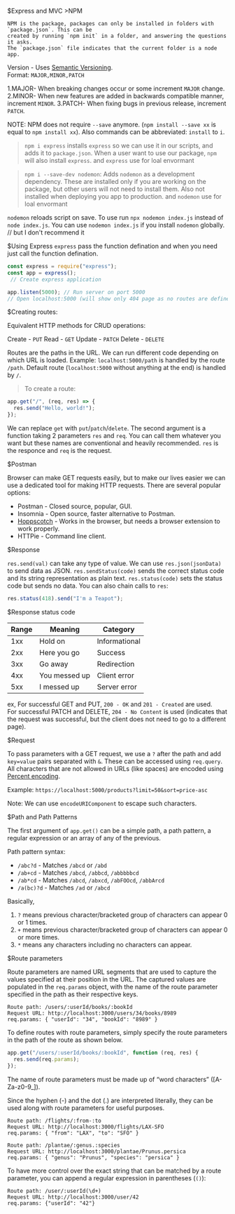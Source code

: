 $Express and MVC
    >NPM

    NPM is the package, packages can only be installed in folders with `package.json`. This can be
    created by running `npm init` in a folder, and answering the questions it asks.
    The `package.json` file indicates that the current folder is a node app.

Version - Uses [Semantic Versioning](https://semver.org/).\
Format: `MAJOR,MINOR,PATCH`

 1.MAJOR- When breaking changes occur or some increment `MAJOR` change.
 2.MINOR- When new features are added in backwards compatible manner, increment `MINOR`.
 3.PATCH- When fixing bugs in previous release, increment `PATCH`.

NOTE: NPM does not require `--save` anymore.
(`npm install --save xx` is equal to `npm install xx`).
Also commands can be abbreviated: `install` to `i`.

>`npm i express` installs `express` so we can use it in our scripts, and adds it
to `package.json`. When a user want to use our package, `npm` will also install
`express`. and `express` use for loal envormant

>`npm i --save-dev nodemon`: Adds `nodemon` as a development dependency. These
are installed only if you are working on the package, but other users will not
need to install them. Also not installed when deploying you app to production.
and `nodemon` use for loal envormant

`nodemon` reloads script on save. To use run `npx nodemon index.js` instead of
`node index.js`. You can use `nodemon index.js` if you install `nodemon`
globally.   
  // but I don't recommend it


$Using Express 
    `express` pass the function defination and when you need just call the function defination.

```js
const express = require("express");
const app = express();
 // Create express application

app.listen(5000); // Run server on port 5000
// Open localhost:5000 (will show only 404 page as no routes are defined)
```


$Creating routes:

Equivalent HTTP methods for CRUD operations:

Create - `PUT`
Read - `GET`
Update - `PATCH`
Delete - `DELETE`

Routes are the paths in the URL. We can run different code depending on which
URL is loaded. Example: `localhost:5000/path` is handled by the route `/path`.
Default route (`localhost:5000` without anything at the end) is handled by `/`.

>To create a route:

```js
app.get("/", (req, res) => {
  res.send("Hello, world!");
});
```

We can replace `get` with `put`/`patch`/`delete`. The second argument is a
function taking 2 parameters `res` and `req`. You can call them whatever you
want but these names are conventional and heavily recommended. `res` is the responce 
and `req` is the request.


$Postman

Browser can make GET requests easily, but to make our lives easier we can use a
dedicated tool for making HTTP requests. There are several popular options:

- Postman - Closed source, popular, GUI.
- Insomnia - Open source, faster alternative to Postman.
- [Hoppscotch](https://hoppscotch.io) - Works in the browser, but needs a
  browser extension to work properly.
- HTTPie - Command line client.

$Response

`res.send(val)` can take any type of value. We can use `res.json(jsonData)` to
send data as JSON. `res.sendStatus(code)` sends the correct status code and its
string representation as plain text. `res.status(code)` sets the status code but
sends no data.
 You can also chain calls to `res`:
```js
res.status(418).send("I'm a Teapot");
```

$Response status code

| Range | Meaning       | Category      |
| ----- | ------------- | ------------- |
| 1xx   | Hold on       | Informational |
| 2xx   | Here you go   | Success       |
| 3xx   | Go away       | Redirection   |
| 4xx   | You messed up | Client error  |
| 5xx   | I messed up   | Server error  |

ex,
  For successful GET and PUT, `200 - OK` and `201 - Created` are used.\
For successful PATCH and DELETE, `204 - No Content` is used (indicates that the
request was successful, but the client does not need to go to a different page).


$Request

To pass parameters with a GET request, we use a `?` after the path and add
`key=value` pairs separated with `&`. These can be accessed using `req.query`.
All characters that are not allowed in URLs (like spaces) are encoded using
[Percent encoding](https://en.wikipedia.org/wiki/Percent-encoding).

Example: `https://localhost:5000/products?limit=50&sort=price-asc`

Note: We can use `encodeURIComponent` to escape such characters.


$Path and Path Patterns

The first argument of `app.get()` can be a simple path, a path pattern, a
regular expression or an array of any of the previous.

Path pattern syntax:

- `/abc?d` - Matches `/abcd` or `/abd`
- `/ab+cd` - Matches `/abcd`, `/abbcd`, `/abbbbbcd`
- `/ab*cd` - Matches `/abcd`, `/abxcd`, `/abFOOcd`, `/abbArcd`
- `/a(bc)?d` - Matches `/ad` or `/abcd`

Basically,

1. `?` means previous character/bracketed group of characters can appear 0 or 1
  times.
2. `+` means previous character/bracketed group of characters can appear 0 or
  more times.
3. `*` means any characters including no characters can appear.

$Route parameters

Route parameters are named URL segments that are used to capture the values
specified at their position in the URL. The captured values are populated in the
`req.params` object, with the name of the route parameter specified in the path
as their respective keys.

```
Route path: /users/:userId/books/:bookId
Request URL: http://localhost:3000/users/34/books/8989
req.params: { "userId": "34", "bookId": "8989" }
```

To define routes with route parameters, simply specify the route parameters in
the path of the route as shown below.

```js
app.get("/users/:userId/books/:bookId", function (req, res) {
  res.send(req.params);
});
```

The name of route parameters must be made up of “word characters”
(\[A-Za-z0-9\_\]).

Since the hyphen (-) and the dot (.) are interpreted literally, they can be used
along with route parameters for useful purposes.

```
Route path: /flights/:from-:to
Request URL: http://localhost:3000/flights/LAX-SFO
req.params: { "from": "LAX", "to": "SFO" }

Route path: /plantae/:genus.:species
Request URL: http://localhost:3000/plantae/Prunus.persica
req.params: { "genus": "Prunus", "species": "persica" }
```

To have more control over the exact string that can be matched by a route
parameter, you can append a regular expression in parentheses (`()`):

```
Route path: /user/:userId(\d+)
Request URL: http://localhost:3000/user/42
req.params: {"userId": "42"}
```